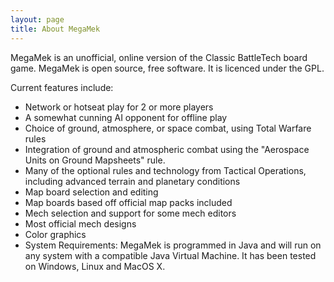 ```yaml
---
layout: page
title: About MegaMek
---
```


MegaMek is an unofficial, online version of the Classic BattleTech board game. MegaMek is open source, free software. It is licenced under the GPL.
  
Current features include:
  
- Network or hotseat play for 2 or more players
- A somewhat cunning AI opponent for offline play
- Choice of ground, atmosphere, or space combat, using Total Warfare rules
- Integration of ground and atmospheric combat using the "Aerospace Units on Ground Mapsheets" rule.
- Many of the optional rules and technology from Tactical Operations, including advanced terrain and planetary conditions
- Map board selection and editing
- Map boards based off official map packs included
- Mech selection and support for some mech editors
- Most official mech designs
- Color graphics
- System Requirements: MegaMek is programmed in Java and will run on any system with a compatible Java Virtual Machine. It has been tested on Windows, Linux and MacOS X.
